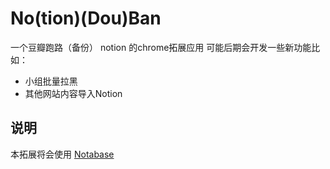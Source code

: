 # No(tion)(Dou)Ban

一个豆瓣跑路（备份） notion 的chrome拓展应用
可能后期会开发一些新功能比如：
- 小组批量拉黑
- 其他网站内容导入Notion

## 说明
本拓展将会使用 [Notabase](https://github.com/mayneyao/notabase)